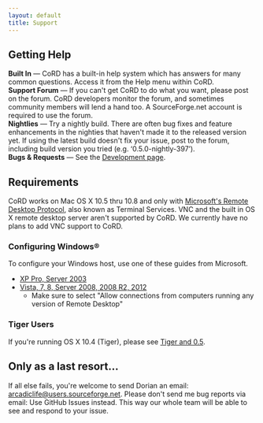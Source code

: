 ```yaml
---
layout: default
title: Support
---
```

## Getting Help
**Built In** — CoRD has a built-in help system which has answers for many common questions. Access it from the Help menu within CoRD.  
**Support Forum** — If you can't get CoRD to do what you want, please post on the forum. CoRD developers monitor the forum, and sometimes community members will lend a hand too. A SourceForge.net account is required to use the forum.  
**Nightlies** — Try a nightly build. There are often bug fixes and feature enhancements in the nighties that haven't made it to the released version yet. If using the latest build doesn't fix your issue, post to the forum, including build version you tried (e.g. ‘0.5.0-nightly-397’).  
**Bugs &amp; Requests** — See the [Development page](development.html).
## Requirements
CoRD works on Mac OS X 10.5 thru 10.8 and only with [Microsoft's Remote Desktop Protocol](http://msdn.microsoft.com/en-us/library/aa383015.aspx), also known as Terminal Services. VNC and the built in OS X remote desktop server aren't supported by CoRD. We currently have no plans to add VNC support to CoRD.
### Configuring Windows&reg;
To configure your Windows host, use one of these guides from Microsoft.
- [XP Pro, Server 2003](http://technet.microsoft.com/en-us/library/bb457106.aspx)  
- [Vista, 7, 8, Server 2008, 2008 R2, 2012](http://windows.microsoft.com/en-us/windows-vista/allow-someone-to-connect-to-your-computer-remotely)  
  - Make sure to select "Allow connections from computers running any version of Remote Desktop"

### Tiger Users
If you're running OS X 10.4 (Tiger), please see [Tiger and 0.5](https://github.com/dorianj/CoRD/wiki/Tiger-and-0.5).
## Only as a last resort...
If all else fails, you're welcome to send Dorian an email: <arcadiclife@users.sourceforge.net>. Please don't send me bug reports via email: Use GitHub Issues instead. This way our whole team will be able to see and respond to your issue.